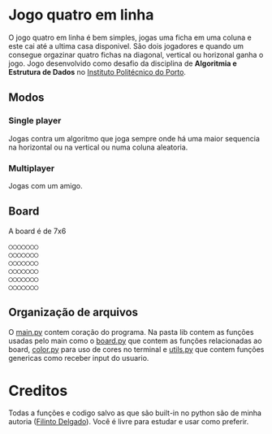 # Jogo quatro em linha

O jogo quatro em linha é bem simples, jogas uma ficha em uma coluna e este cai até a ultima casa disponivel. São dois jogadores e quando um consegue orgazinar quatro fichas na diagonal, vertical ou horizonal ganha o jogo.
Jogo desenvolvido como desafio da disciplina de **Algoritmia e Estrutura de Dados** no [Instituto Politécnico do Porto](https://www.ipp.pt/).

## Modos
### Single player
Jogas contra um algoritmo que joga sempre onde há uma maior sequencia na horizontal ou na vertical ou numa coluna aleatoria.

### Multiplayer
Jogas com um amigo.

## Board
A board é de 7x6
<pre>
○○○○○○○
○○○○○○○
○○○○○○○
○○○○○○○
○○○○○○○
○○○○○○○ 
</pre>
## Organização de arquivos
O [main.py](./main.py) contem coração do programa. Na pasta lib contem as funções usadas pelo main como o [board.py](./lib/board.py) que contem as funções relacionadas ao board, [color.py](./lib/color.py) para uso de cores no terminal e [utils.py](./lib/utils.py) que contem funções genericas como receber input do usuario.

# Creditos
Todas a funções e codigo salvo as que são built-in no python são de minha autoria ([Filinto Delgado](https://github.com/filintodelgado)). Você é livre para estudar e usar como preferir.